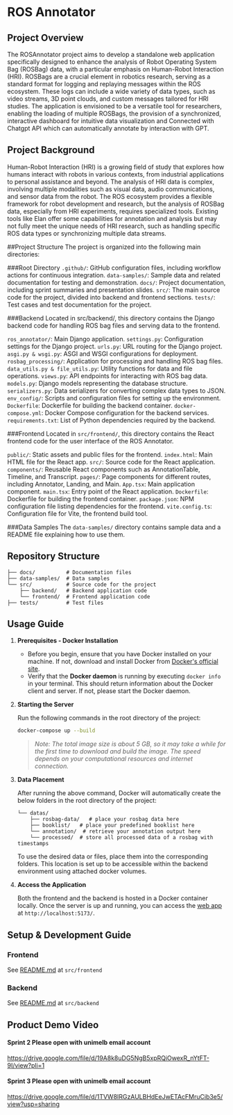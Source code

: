 # ROS Annotator
## Project Overview
The ROSAnnotator project aims to develop a standalone web application specifically designed to enhance the analysis of Robot Operating System Bag (ROSBag) data, with a particular emphasis on Human-Robot Interaction (HRI). ROSBags are a crucial element in robotics research, serving as a standard format for logging and replaying messages within the ROS ecosystem. These logs can include a wide variety of data types, such as video streams, 3D point clouds, and custom messages tailored for HRI studies. The application is envisioned to be a versatile tool for researchers, enabling the loading of multiple ROSBags, the provision of a synchronized, interactive dashboard for intuitive data visualization and Connected with Chatgpt API which can automatically annotate by interaction with GPT.

## Project Background
Human-Robot Interaction (HRI) is a growing field of study that explores how humans interact with robots in various contexts, from industrial applications to personal assistance and beyond. The analysis of HRI data is complex, involving multiple modalities such as visual data, audio communications, and sensor data from the robot. The ROS ecosystem provides a flexible framework for robot development and research, but the analysis of ROSBag data, especially from HRI experiments, requires specialized tools. Existing tools like Elan offer some capabilities for annotation and analysis but may not fully meet the unique needs of HRI research, such as handling specific ROS data types or synchronizing multiple data streams.

##Project Structure
The project is organized into the following main directories:

###Root Directory
```.github/```: GitHub configuration files, including workflow actions for continuous integration.
```data-samples/```: Sample data and related documentation for testing and demonstration.
```docs/```: Project documentation, including sprint summaries and presentation slides.
```src/```: The main source code for the project, divided into backend and frontend sections.
```tests/```: Test cases and test documentation for the project.

###Backend
Located in src/backend/, this directory contains the Django backend code for handling ROS bag files and serving data to the frontend.

```ros_annotator/```: Main Django application.
```settings.py```: Configuration settings for the Django project.
```urls.py```: URL routing for the Django project.
```asgi.py & wsgi.py```: ASGI and WSGI configurations for deployment.
```rosbag_processing/```: Application for processing and handling ROS bag files.
```data_utils.py & file_utils.py```: Utility functions for data and file operations.
```views.py```: API endpoints for interacting with ROS bag data.
```models.py```: Django models representing the database structure.
```serializers.py```: Data serializers for converting complex data types to JSON.
```env_config/```: Scripts and configuration files for setting up the environment.
```Dockerfile```: Dockerfile for building the backend container.
```docker-compose.yml```: Docker Compose configuration for the backend services.
```requirements.txt```: List of Python dependencies required by the backend.

###Frontend
Located in ```src/frontend/```, this directory contains the React frontend code for the user interface of the ROS Annotator.

```public/```: Static assets and public files for the frontend.
```index.html```: Main HTML file for the React app.
```src/```: Source code for the React application.
```components/```: Reusable React components such as AnnotationTable, Timeline, and Transcript.
```pages/```: Page components for different routes, including Annotator, Landing, and Main.
```App.tsx```: Main application component.
```main.tsx```: Entry point of the React application.
```Dockerfile```: Dockerfile for building the frontend container.
```package.json```: NPM configuration file listing dependencies for the frontend.
```vite.config.ts```: Configuration file for Vite, the frontend build tool.

###Data Samples
The ```data-samples/``` directory contains sample data and a README file explaining how to use them.


## Repository Structure

```
├── docs/          # Documentation files
├── data-samples/  # Data samples
└── src/           # Source code for the project
    ├── backend/   # Backend application code
    └── frontend/  # Frontend application code
├── tests/         # Test files
```

## Usage Guide

1. **Prerequisites - Docker Installation**

   - Before you begin, ensure that you have Docker installed on your machine. If not, download and install Docker from [Docker's official site](https://www.docker.com/get-started).
   - Verify that the **Docker daemon** is running by executing `docker info` in your terminal. This should return information about the Docker client and server. If not, please start the Docker daemon.

2. **Starting the Server**

   Run the following commands in the root directory of the project:

   ```bash
   docker-compose up --build
   ```

   > _Note: The total image size is about 5 GB, so it may take a while for the first time to download and build the image. The speed depends on your computational resources and internet connection._

3. **Data Placement**

   After running the above command, Docker will automatically create the below folders in the root directory of the project:

   ```
   └── datas/
       ├── rosbag-data/   # place your rosbag data here
       ├── booklist/   # place your predefined booklist here
       └── annotation/  # retrieve your annotation output here
       └── processed/  # store all processed data of a rosbag with timestamps
   ```

   To use the desired data or files, place them into the corresponding folders. This location is set up to be accessible within the backend environment using attached docker volumes.

4. **Access the Application**

   Both the frontend and the backend is hosted in a Docker container locally. Once the server is up and running, you can access the [web app](http://localhost:5173/) at `http://localhost:5173/`.

## Setup & Development Guide

### Frontend

See [README.md](https://github.com/COMP90082-2024-SM1/ros-annotator/tree/main/src/frontend#readme) at <code>src/frontend</code>

### Backend

See [README.md](https://github.com/COMP90082-2024-SM1/ros-annotator/blob/main/src/backend/readme.md) at <code>src/backend</code>

## Product Demo Video

#### Sprint 2 Please open with unimelb email account
https://drive.google.com/file/d/19A8k8uDG5NgB5xpRQiOwexR_nYtFT-9I/view?pli=1


#### Sprint 3 Please open with unimelb email account
https://drive.google.com/file/d/1TVW8IRGzAULBHdEeJwETAcFMruCib3e5/view?usp=sharing 
